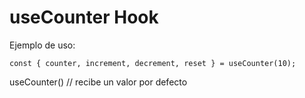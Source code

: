 # useCounter Hook

Ejemplo de uso:

```
const { counter, increment, decrement, reset } = useCounter(10);

```

useCounter() // recibe un valor por defecto
